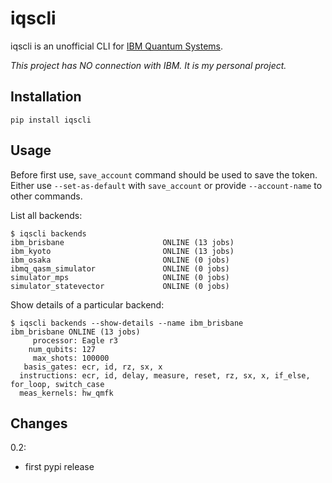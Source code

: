 # iqscli

iqscli is an unofficial CLI for [IBM Quantum Systems](https://quantum.ibm.com/). 

*This project has NO connection with IBM. It is my personal project.*

## Installation

```
pip install iqscli
```

## Usage

Before first use, `save_account` command should be used to save the token. Either use `--set-as-default` with `save_account` or provide `--account-name` to other commands.

List all backends:

```
$ iqscli backends
ibm_brisbane                      ONLINE (13 jobs)
ibm_kyoto                         ONLINE (13 jobs)
ibm_osaka                         ONLINE (0 jobs)
ibmq_qasm_simulator               ONLINE (0 jobs)
simulator_mps                     ONLINE (0 jobs)
simulator_statevector             ONLINE (0 jobs)
```

Show details of a particular backend:

```
$ iqscli backends --show-details --name ibm_brisbane
ibm_brisbane ONLINE (13 jobs)
     processor: Eagle r3
    num_qubits: 127
     max_shots: 100000
   basis_gates: ecr, id, rz, sx, x
  instructions: ecr, id, delay, measure, reset, rz, sx, x, if_else, for_loop, switch_case
  meas_kernels: hw_qmfk
```

## Changes

0.2:
- first pypi release
